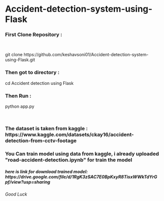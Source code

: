 # Accident-detection-system-using-Flask

<h3>First Clone Repository :</h3><br>
  <p>git clone https://github.com/keshavsoni01/Accident-detection-system-using-Flask.git</p>
  <h3>Then got to directory : </h3>
  <p>cd Accident detection using Flask</p>
  <h3>Then Run : </h3>
  <p> python app.py </p><br>

<h3> The dataset is taken from kaggle :<br>https://www.kaggle.com/datasets/ckay16/accident-detection-from-cctv-footage</h3>

<h3>You Can train model using data from kaggle, i already uploaded "road-accident-detection.ipynb" for train the model </h3>
<h5> here is link for download trained model: <br>https://drive.google.com/file/d/1RgK3zSAC7E0BpKxyR8TisxWWkTdYrGpf/view?usp=sharing </h5>

  
<h6>Good Luck</h6>
